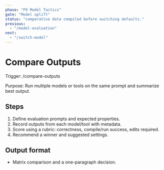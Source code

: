 ```yaml
---
phase: "P9 Model Tactics"
gate: "Model uplift"
status: "comparative data compiled before switching defaults."
previous:
  - "/model-evaluation"
next:
  - "/switch-model"
---
```


# Compare Outputs

Trigger: /compare-outputs

Purpose: Run multiple models or tools on the same prompt and summarize best output.

## Steps

1. Define evaluation prompts and expected properties.
2. Record outputs from each model/tool with metadata.
3. Score using a rubric: correctness, compile/run success, edits required.
4. Recommend a winner and suggested settings.

## Output format

- Matrix comparison and a one-paragraph decision.

